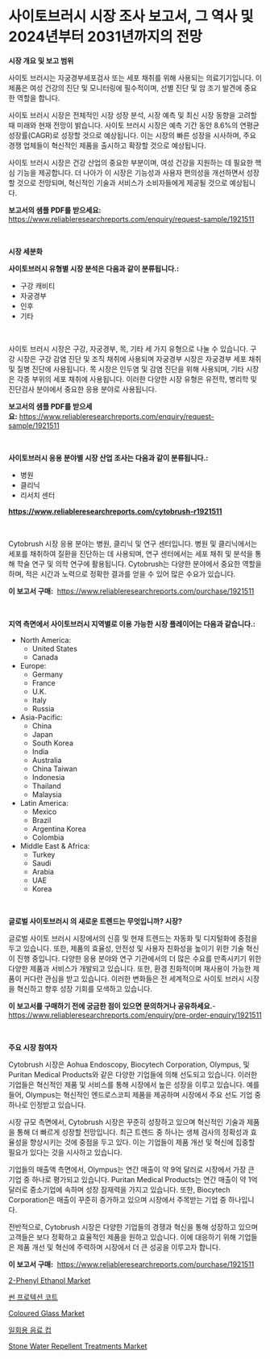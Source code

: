 <p><h1>사이토브러시 시장 조사 보고서, 그 역사 및 2024년부터 2031년까지의 전망</h1></p><p><strong>시장 개요 및 보고 범위</strong></p>
<p><p>사이토 브러시는 자궁경부세포검사 또는 세포 채취를 위해 사용되는 의료기기입니다. 이 제품은 여성 건강의 진단 및 모니터링에 필수적이며, 선별 진단 및 암 조기 발견에 중요한 역할을 합니다.</p><p>사이토 브러시 시장은 전체적인 시장 성장 분석, 시장 예측 및 최신 시장 동향을 고려할 때 미래와 현재 전망이 밝습니다. 사이토 브러시 시장은 예측 기간 동안 8.6%의 연평균 성장률(CAGR)로 성장할 것으로 예상됩니다. 이는 시장의 빠른 성장을 시사하며, 주요 경쟁 업체들이 혁신적인 제품을 출시하고 확장할 것으로 예상됩니다.</p><p>사이토 브러시 시장은 건강 산업의 중요한 부분이며, 여성 건강을 지원하는 데 필요한 핵심 기능을 제공합니다. 더 나아가 이 시장은 기능성과 사용자 편의성을 개선하면서 성장할 것으로 전망되며, 혁신적인 기술과 서비스가 소비자들에게 제공될 것으로 예상됩니다.</p></p>
<p><strong>보고서의 샘플 PDF를 받으세요:</strong> <a href="https://www.reliableresearchreports.com/enquiry/request-sample/1921511">https://www.reliableresearchreports.com/enquiry/request-sample/1921511</a></p>
<p>&nbsp;</p>
<p><strong>시장 세분화</strong></p>
<p><strong>사이토브러시 유형별 시장 분석은 다음과 같이 분류됩니다.:</strong></p>
<p><ul><li>구강 캐비티</li><li>자궁경부</li><li>인후</li><li>기타</li></ul></p>
<p>&nbsp;</p>
<p><p>사이토 브러시 시장은 구강, 자궁경부, 목, 기타 세 가지 유형으로 나눌 수 있습니다. 구강 시장은 구강 감염 진단 및 조직 채취에 사용되며 자궁경부 시장은 자궁경부 세포 채취 및 질병 진단에 사용됩니다. 목 시장은 인두염 및 감염 진단을 위해 사용되며, 기타 시장은 각종 부위의 세포 채취에 사용됩니다. 이러한 다양한 시장 유형은 유전학, 병리학 및 진단검사 분야에서 중요한 응용 분야로 사용됩니다.</p></p>
<p><strong>보고서의 샘플 PDF를 받으세요:</strong>&nbsp;<a href="https://www.reliableresearchreports.com/enquiry/request-sample/1921511">https://www.reliableresearchreports.com/enquiry/request-sample/1921511</a></p>
<p>&nbsp;</p>
<p><strong> 사이토브러시 응용 분야별 시장 산업 조사는 다음과 같이 분류됩니다.:</strong></p>
<p><ul><li>병원</li><li>클리닉</li><li>리서치 센터</li></ul></p>
<p><strong><a href="https://www.reliableresearchreports.com/cytobrush-r1921511">https://www.reliableresearchreports.com/cytobrush-r1921511</a></strong></p>
<p>&nbsp;</p>
<p><p>Cytobrush 시장 응용 분야는 병원, 클리닉 및 연구 센터입니다. 병원 및 클리닉에서는 세포를 채취하여 질환을 진단하는 데 사용되며, 연구 센터에서는 세포 채취 및 분석을 통해 학술 연구 및 의학 연구에 활용됩니다. Cytobrush는 다양한 분야에서 중요한 역할을 하며, 적은 시간과 노력으로 정확한 결과를 얻을 수 있어 많은 수요가 있습니다.</p></p>
<p><strong>이 보고서 구매:</strong>&nbsp; <a href="https://www.reliableresearchreports.com/purchase/1921511">https://www.reliableresearchreports.com/purchase/1921511</a></p>
<p>&nbsp;</p>
<p><strong>지역 측면에서 사이토브러시 지역별로 이용 가능한 시장 플레이어는 다음과 같습니다.:</strong></p>
<p><ul>
    <li>
        North America:
        <ul>
            <li>United States</li>
            <li>Canada</li>
        </ul>
    </li>
    <li>
        Europe:
        <ul>
            <li>Germany</li>
            <li>France</li>
            <li>U.K.</li>
            <li>Italy</li>
            <li>Russia</li>
        </ul>
    </li>
    <li>
        Asia-Pacific:
        <ul>
            <li>China</li>
            <li>Japan</li>
            <li>South Korea</li>
            <li>India</li>
            <li>Australia</li>
            <li>China Taiwan</li>
            <li>Indonesia</li>
            <li>Thailand</li>
            <li>Malaysia</li>
        </ul>
    </li>
    <li>
        Latin America:
        <ul>
            <li>Mexico</li>
            <li>Brazil</li>
            <li>Argentina Korea</li>
            <li>Colombia</li>
        </ul>
    </li>
    <li>
        Middle East & Africa:
        <ul>
            <li>Turkey</li>
            <li>Saudi</li>
            <li>Arabia</li>
            <li>UAE</li>
            <li>Korea</li>
        </ul>
    </li>
    </ul></p>
<p>&nbsp;</p>
<p><strong>글로벌 사이토브러시 의 새로운 트렌드는 무엇입니까? 시장?</strong></p>
<p><p>글로벌 사이토 브러시 시장에서의 신흥 및 현재 트렌드는 자동화 및 디지털화에 중점을 두고 있습니다. 또한, 제품의 효율성, 안전성 및 사용자 친화성을 높이기 위한 기술 혁신이 진행 중입니다. 다양한 응용 분야와 연구 기관에서의 더 많은 수요를 만족시키기 위한 다양한 제품과 서비스가 개발되고 있습니다. 또한, 환경 친화적이며 재사용이 가능한 제품이 커다란 관심을 받고 있습니다. 이러한 변화들은 전 세계적으로 사이토 브러시 시장을 혁신하고 향후 성장 기회를 모색하고 있습니다.</p></p>
<p><strong>이 보고서를 구매하기 전에 궁금한 점이 있으면 문의하거나 공유하세요.</strong>- <a href="https://www.reliableresearchreports.com/enquiry/pre-order-enquiry/1921511">https://www.reliableresearchreports.com/enquiry/pre-order-enquiry/1921511</a></p>
<p>&nbsp;</p>
<p><strong>주요 시장 참여자</strong></p>
<p><p>Cytobrush 시장은 Aohua Endoscopy, Biocytech Corporation, Olympus, 및 Puritan Medical Products와 같은 다양한 기업들에 의해 선도되고 있습니다. 이러한 기업들은 혁신적인 제품 및 서비스를 통해 시장에서 높은 성장을 이루고 있습니다. 예를 들어, Olympus는 혁신적인 엔드로스코피 제품을 제공하며 시장에서 주요 선도 기업 중 하나로 인정받고 있습니다.</p><p>시장 규모 측면에서, Cytobrush 시장은 꾸준히 성장하고 있으며 혁신적인 기술과 제품을 통해 더 빠르게 성장할 전망입니다. 최근 트렌드 중 하나는 생체 검사의 정확성과 효율성을 향상시키는 것에 중점을 두고 있다. 이는 기업들이 제품 개선 및 혁신에 집중할 필요가 있다는 것을 시사하고 있습니다.</p><p>기업들의 매출액 측면에서, Olympus는 연간 매출이 약 9억 달러로 시장에서 가장 큰 기업 중 하나로 평가되고 있습니다. Puritan Medical Products는 연간 매출이 약 1억 달러로 중소기업에 속하며 성장 잠재력을 가지고 있습니다. 또한, Biocytech Corporation은 매출이 꾸준히 증가하고 있으며 시장에서 주목받는 기업 중 하나입니다.</p><p>전반적으로, Cytobrush 시장은 다양한 기업들의 경쟁과 혁신을 통해 성장하고 있으며 고객들은 보다 정확하고 효율적인 제품을 원하고 있습니다. 이에 대응하기 위해 기업들은 제품 개선 및 혁신에 주력하며 시장에서 더 큰 성공을 이루고자 합니다.</p></p>
<p><strong>이 보고서 구매:</strong>&nbsp;&nbsp;<a href="https://www.reliableresearchreports.com/purchase/1921511">https://www.reliableresearchreports.com/purchase/1921511</a></p>
<p><p><a href="https://unruly-ladybug-44b.notion.site/2-Phenyl-Ethanol-Market-Focuses-on-Market-Share-Size-and-Projected-Forecast-Till-2031-99af0c7b0a3c490e98423bb6fd722d9f">2-Phenyl Ethanol Market</a></p><p><a href="https://github.com/KellyLyncyh543964/Market-Research-Report-List-1/blob/main/149915048791.md">썬 프로텍션 코트</a></p><p><a href="https://github.com/luckyshygirl/Market-Research-Report-List-4/blob/main/coloured-glass-market.md">Coloured Glass Market</a></p><p><a href="https://github.com/rcabello548/Market-Research-Report-List-1/blob/main/944265548792.md">일회용 음료 컵</a></p><p><a href="https://issuu.com/reportprime-2/docs/stone-water-repellent-treatments-market-size-2030.">Stone Water Repellent Treatments Market</a></p></p>